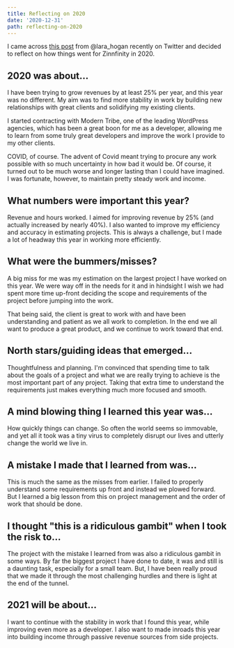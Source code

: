 ```yaml
---
title: Reflecting on 2020
date: '2020-12-31'
path: reflecting-on-2020
---
```

I came across [this post](https://twitter.com/lara_hogan/status/1343260278381633536) from @lara_hogan recently on Twitter and decided to reflect on how things went for Zinnfinity in 2020.

## 2020 was about...

I have been trying to grow revenues by at least 25% per year, and this year was no different. My aim was to find more stability in work by building new relationships with great clients and solidifying my existing clients.

I started contracting with Modern Tribe, one of the leading WordPress agencies, which has been a great boon for me as a developer, allowing me to learn from some truly great developers and improve the work I provide to my other clients.

COVID, of course. The advent of Covid meant trying to procure any work possible with so much uncertainty in how bad it would be. Of course, it turned out to be much worse and longer lasting than I could have imagined. I was fortunate, however, to maintain pretty steady work and income.

## What numbers were important this year?

Revenue and hours worked. I aimed for improving revenue by 25% (and actually increased by nearly 40%). I also wanted to improve my efficiency and accuracy in estimating projects. This is always a challenge, but I made a lot of headway this year in working more efficiently.

## What were the bummers/misses?

A big miss for me was my estimation on the largest project I have worked on this year. We were way off in the needs for it and in hindsight I wish we had spent more time up-front deciding the scope and requirements of the project before jumping into the work.

That being said, the client is great to work with and have been understanding and patient as we all work to completion. In the end we all want to produce a great product, and we continue to work toward that end.

## North stars/guiding ideas that emerged...

Thoughtfulness and planning. I'm convinced that spending time to talk about the goals of a project and what we are really trying to achieve is the most important part of any project. Taking that extra time to understand the requirements just makes everything much more focused and smooth.

## A mind blowing thing I learned this year was...

How quickly things can change. So often the world seems so immovable, and yet all it took was a tiny virus to completely disrupt our lives and utterly change the world we live in.

## A mistake I made that I learned from was...

This is much the same as the misses from earlier. I failed to properly understand some requirements up front and instead we plowed forward. But I learned a big lesson from this on project management and the order of work that should be done.

## I thought "this is a ridiculous gambit" when I took the risk to...

The project with the mistake I learned from was also a ridiculous gambit in some ways. By far the biggest project I have done to date, it was and still is a daunting task, especially for a small team. But, I have been really proud that we made it through the most challenging hurdles and there is light at the end of the tunnel.

## 2021 will be about...

I want to continue with the stability in work that I found this year, while improving even more as a developer. I also want to made inroads this year into building income through passive revenue sources from side projects.
